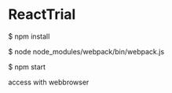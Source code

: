 # ReactTrial
$ npm install

$ node node_modules/webpack/bin/webpack.js

$ npm start

access with webbrowser
